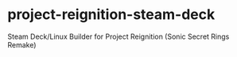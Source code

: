 # project-reignition-steam-deck
Steam Deck/Linux Builder for Project Reignition (Sonic Secret Rings Remake)
